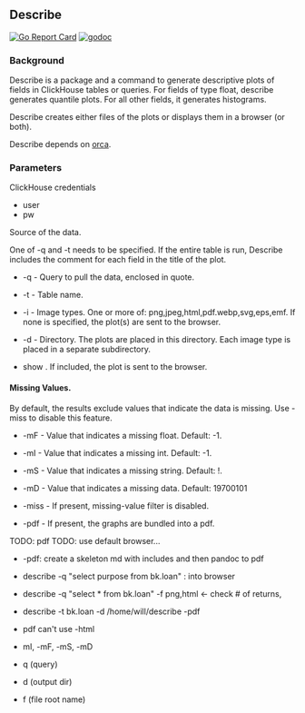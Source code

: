 ## Describe

[![Go Report Card](https://goreportcard.com/badge/github.com/invertedv/describe)](https://goreportcard.com/report/github.com/invertedv/describe)
[![godoc](https://img.shields.io/badge/go.dev-reference-007d9c?logo=go&logoColor=white)](https://pkg.go.dev/mod/github.com/invertedv/describe?tab=overview)

### Background

Describe is a package and a command to generate descriptive plots of fields in ClickHouse tables or queries.
For fields of type float, describe generates quantile plots.  For all other fields, it generates histograms.

Describe creates either files of the plots or displays them in a browser (or both).

Describe depends on [orca](https://github.com/plotly/orca).

### Parameters

ClickHouse credentials
- user
- pw


Source of the data. 

One of -q and -t needs to be specified.  If the entire table is run, Describe includes the comment for each field
in the title of the plot.
 
- -q - Query to pull the data, enclosed in quote.
- -t - Table name.
 

- -i - Image types.  One or more of: png,jpeg,html,pdf.webp,svg,eps,emf.  If none is specified, the plot(s) are sent
to the browser.
- -d - Directory.  The plots are placed in this directory.  Each image type is placed in a separate subdirectory. 
- show . If included, the plot is sent to the browser.

#### Missing Values.
By default, the results exclude values that indicate the data is missing.  Use -miss to disable this feature. 

- -mF - Value that indicates a missing float. Default: -1.
- -mI - Value that indicates a missing int.  Default: -1.
- -mS - Value that indicates a missing string. Default: !.
- -mD - Value that indicates a missing data. Default: 19700101
- -miss - If present, missing-value filter is disabled.

- -pdf - If present, the graphs are bundled into a pdf.


TODO: pdf
TODO: use default browser...


- -pdf: create a skeleton md with includes and then pandoc to pdf
- describe -q "select purpose from bk.loan"   : into browser
- describe -q "select * from bk.loan" -f png,html     <- check # of returns,
- describe -t bk.loan -d /home/will/describe -pdf

- pdf can't use -html
- mI, -mF, -mS, -mD
- q  (query)
- d  (output dir)
- f  (file root name)
